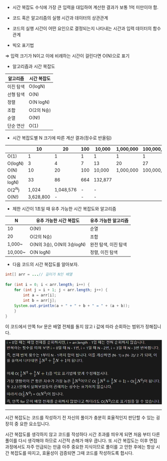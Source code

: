 - 시간 복잡도 수식에 가장 큰 입력을 대입하여 계산한 결과가 보통 1억 미만이야 함.

- 코드 혹은 알고리즘의 실행 시간과 데이터의 상관관계
- 코드의 실행 시간이 어떤 요인으로 결정되는지 나타내는 시간과 입력 데이터의 함수 관계

- 빅오 표기법

⇒ 입력 크기가 N이고 이에 비례하는 시간이 걸린다면 O(N)으로 표기

- 알고리즘과 시간 복잡도

| 알고리즘 | 시간 복잡도    |
| --- |-----------|
| 이진 탐색 | O(logN)   |
| 선형 탐색 | O(N)      |
| 정렬 | O(N logN) |
| 조합 | O(2의 N승)  |
| 순열 | O(N!)     |
| 단순 연산 | O(1)      |

- 시간 복잡도별 N 크기에 따른 계산 결과(정수로 반올림)

|  | 10 | 20 | 100 | 10,000 | 1,000,000 | 100,000,000 |
| --- | --- | --- | --- | --- | --- | --- |
| O(1) | 1 | 1 | 1 | 1 | 1 | 1 |
| O(logN) | 3 | 4 | 7 | 13 | 20 | 27 |
| O(N) | 10 | 20 | 100 | 10,000 | 1,000,000 | 100,000,000 |
| O(N logN) | 33 | 86 | 664 | 132,877 |  |  |
| O($2^N$) | 1,024 | 1,048,576 | - | - |  |  |
| O(N!) | 3,628,800 | - | - | - |  |  |

- 제한 시간이 1초일 때 유추 가능한 시간 복잡도와 알고리즘

| N | 유추 가능한 시간 복잡도          | 유추 가능한 알고리즘 |
| --- |------------------------| --- |
| 10 | O(N!)                  | 순열 |
| 20 | O(2의 N승)               | 조합 |
| 1,000~ | O(N의 3승), O(N의 3승logN) | 완전 탐색, 이진 탐색 |
| 10,000~ | O(N logN)              | 정렬, 이진 탐색 |

- 다음 코드의 시간 복잡도를 알아보자.

```java
int[] arr = ...// 길이가 N인 배열
        
for (int i = 0; i < arr.length; i++) {
	for (int j = i + 1; j < arr.length; j++) {
		int a = arr[i];
		int b = arr[j];
    System.out.println(a + " + " + b + " = " + (a + b));
	}
}
```

이 코드에서 안쪽 for 문은 배열 전체를 돌지 않고 i 값에 따라 순회하는 범위가 정해집니다.

<img src="image/time.png">

---

시간 복잡도는 코드를 작성하기 전 자신의 풀이가 충분히 효율적인지 판단할 수 있는 굉장히 중 요한 요소입니다.

시간 복잡도를 생각하지 않고 코드를 작성하다 시간 초과를 띄우게 되면 처음 부터 다른 풀이를 다시 생각해야 하므로 시간적 손해가 매우 큽니다.
또 시간 복잡도는 이후 면접 과정에서도 자주 언급되는 만큼 아주 중요한 지식이므로 풀이를 고 안한 후에는 항상 시간 복잡도를 따지고, 효율성이 검증되면 그때 코드를 작성하도록 합시다.